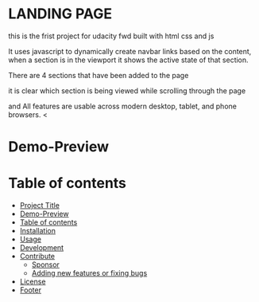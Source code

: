 <!-- Add banner here -->

# LANDING PAGE

<!-- Describe your project in brief -->
 this is the frist project for udacity fwd 
 built with html css and js

It uses javascript to dynamically create navbar links based on the content, when a section is in the viewport it shows the active state of that section.

There are 4 sections that have been added to the page

it is clear which section is being viewed while scrolling through the page

and All features are usable across modern desktop, tablet, and phone browsers.
<
# Demo-Preview



# Table of contents

<!-- After you have introduced your project, it is a good idea to add a **Table of contents** or **TOC** as **cool** people say it. This would make it easier for people to navigate through your README and find exactly what they are looking for.

Here is a sample TOC(*wow! such cool!*) that is actually the TOC for this README. -->

- [Project Title](#project-title)
- [Demo-Preview](#demo-preview)
- [Table of contents](#table-of-contents)
- [Installation](#installation)
- [Usage](#usage)
- [Development](#development)
- [Contribute](#contribute)
    - [Sponsor](#sponsor)
    - [Adding new features or fixing bugs](#adding-new-features-or-fixing-bugs)
- [License](#license)
- [Footer](#footer)

